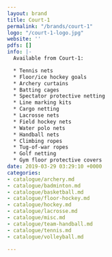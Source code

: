```yaml
---
layout: brand
title: Court-1
permalink: "/brands/court-1"
logo: "/court-1-logo.jpg"
website: ''
pdfs: []
info: |-
  Available from Court-1:

  * Tennis nets
  * Floor/ice hockey goals
  * Archery curtains
  * Batting cages
  * Spectator protective netting
  * Line marking kits
  * Cargo netting
  * Lacrosse nets
  * Field hockey nets
  * Water polo nets
  * Handball nets
  * Climbing ropes
  * Tug-of-war ropes
  * Golf netting
  * Gym floor protective covers
date: 2019-03-29 03:29:10 +0000
categories:
- catalogue/archery.md
- catalogue/badminton.md
- catalogue/basketball.md
- catalogue/floor-hockey.md
- catalogue/hockey.md
- catalogue/lacrosse.md
- catalogue/misc.md
- catalogue/team-handball.md
- catalogue/tennis.md
- catalogue/volleyball.md

---
```

